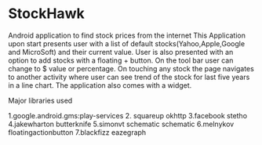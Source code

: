 # StockHawk
Android application to find stock prices from the internet This Application upon start presents user with a list of default stocks(Yahoo,Apple,Google and MicroSoft) and their current value. User is also presented with an option to add stocks with a floating + button. On the tool bar user can change to $ value or percentage. On touching any stock the page navigates to another activity where user can see trend of the stock for last five years in a line chart. The application also comes with a widget.

Major libraries used 

1.google.android.gms:play-services
2. squareup okhttp
3.facebook stetho 
4.jakewharton butterknife 
5.simonvt schematic schematic
6.melnykov floatingactionbutton
7.blackfizz eazegraph
